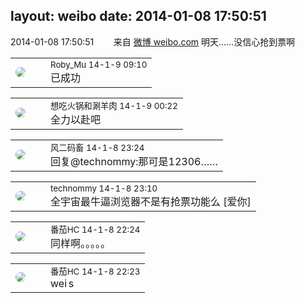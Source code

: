layout: weibo
date: 2014-01-08 17:50:51
---
<meta name="referrer" content="no-referrer" />

2014-01-08 17:50:51  &nbsp;&nbsp;&nbsp;&nbsp;&nbsp;&nbsp; 来自 <a href="http://weibo.com/" rel="nofollow">微博 weibo.com</a>
明天……没信心抢到票啊 ​​​

<table style="width: 100%;">
  <tr>
    <td style="width: 40px;"><img style="border-radius:50%" src="https://tva2.sinaimg.cn/crop.0.0.180.180.50/81fd9f09jw1e8qgp5bmzyj2050050aa8.jpg?KID=imgbed,tva&Expires=1624465180&ssig=jF4J8RzCH9"></td>
    <td colspan="2"><small>Roby_Mu 14-1-9 09:10</small><br/>已成功</td>
  </tr>
</table>

<table style="width: 100%;">
  <tr>
    <td style="width: 40px;"><img style="border-radius:50%" src="https://tva1.sinaimg.cn/crop.0.1.751.751.50/71c5c7f8jw8f5hblff0u4j20kv0ky3zn.jpg?KID=imgbed,tva&Expires=1624465180&ssig=P3%2BMs8u1GJ"></td>
    <td colspan="2"><small>想吃火锅和涮羊肉 14-1-9 00:22</small><br/>全力以赴吧</td>
  </tr>
</table>

<table style="width: 100%;">
  <tr>
    <td style="width: 40px;"><img style="border-radius:50%" src="https://tva3.sinaimg.cn/crop.0.0.639.639.50/6d2a6003jw8f3idy69w2gj20hs0hrt9g.jpg?KID=imgbed,tva&Expires=1624465180&ssig=WAEZXx5r6a"></td>
    <td colspan="2"><small>风二码畜 14-1-8 23:24</small><br/>回复@technommy:那可是12306……</td>
  </tr>
</table>

<table style="width: 100%;">
  <tr>
    <td style="width: 40px;"><img style="border-radius:50%" src="https://tva4.sinaimg.cn/crop.101.4.390.390.50/af8f3b0djw8f3naad10o0j20gl0azt9w.jpg?KID=imgbed,tva&Expires=1624465180&ssig=HUbCB0q0PT"></td>
    <td colspan="2"><small>technommy 14-1-8 23:10</small><br/>全宇宙最牛逼浏览器不是有抢票功能么 [爱你]</td>
  </tr>
</table>

<table style="width: 100%;">
  <tr>
    <td style="width: 40px;"><img style="border-radius:50%" src="https://tva4.sinaimg.cn/crop.0.0.100.100.50/96fcf04ejw1elxrupa39mj202s02s743.jpg?KID=imgbed,tva&Expires=1624465180&ssig=IAKX%2BUQrp%2F"></td>
    <td colspan="2"><small>番茄HC 14-1-8 22:24</small><br/>同样啊。。。。。 </td>
  </tr>
</table>

<table style="width: 100%;">
  <tr>
    <td style="width: 40px;"><img style="border-radius:50%" src="https://tva4.sinaimg.cn/crop.0.0.100.100.50/96fcf04ejw1elxrupa39mj202s02s743.jpg?KID=imgbed,tva&Expires=1624465180&ssig=IAKX%2BUQrp%2F"></td>
    <td colspan="2"><small>番茄HC 14-1-8 22:23</small><br/>wei s</td>
  </tr>
</table>
